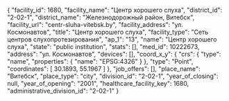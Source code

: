 {
    "facility_id": 1680,
    "facility_name": "Центр хорошего слуха",
    "district_id": "2-02-1",
    "district_name": "Железнодорожный район, Витебск",
    "facility_url": "centr-sluha-vitebsk.by",
    "facility_address": "ул. Космонавтов",
    "title": "Центр хорошего слуха",
    "facility_type": "Сеть центров слухопротезирования",
    "ap_1": "13",
    "name": "Центр хорошего слуха",
    "state": "public institution",
    "stats": [],
    "med_id": 10222673,
    "address": "ул. Космонавтов",
    "devices": [],
    "coord_x_y": {
        "crs": {
            "type": "name",
            "properties": {
                "name": "EPSG:4326"
            }
        },
        "type": "Point",
        "coordinates": [
            30.1893,
            55.1967
        ]
    },
    "job_offers": [],
    "place_name": "Витебск",
    "place_type": "city",
    "division_id": "2-02-1",
    "year_of_closing": null,
    "year_of_opening": "2001",
    "healthcare_facility_key": 1680,
    "administrative_division_id": "2-02-1"
}